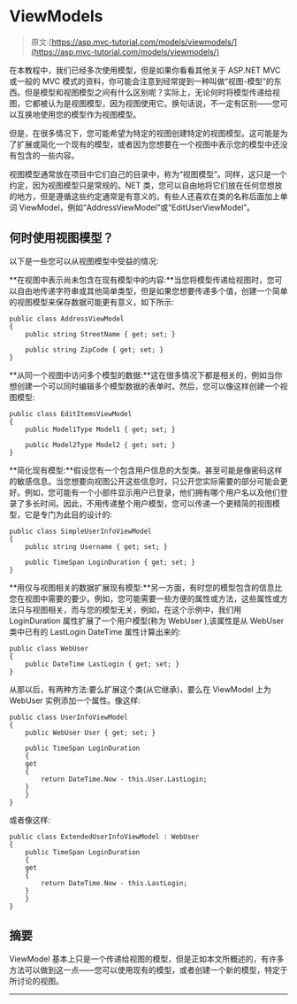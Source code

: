# ViewModels

> 原文:[https://asp.mvc-tutorial.com/models/viewmodels/](https://asp.mvc-tutorial.com/models/viewmodels/)

在本教程中，我们已经多次使用模型，但是如果你看看其他关于 ASP.NET MVC 或一般的 MVC 模式的资料，你可能会注意到经常提到一种叫做“视图-模型”的东西。但是模型和视图模型之间有什么区别呢？实际上，无论何时将模型传递给视图，它都被认为是视图模型，因为视图使用它。换句话说，不一定有区别——您可以互换地使用您的模型作为视图模型。

但是，在很多情况下，您可能希望为特定的视图创建特定的视图模型。这可能是为了扩展或简化一个现有的模型，或者因为您想要在一个视图中表示您的模型中还没有包含的一些内容。

视图模型通常放在项目中它们自己的目录中，称为“视图模型”。同样，这只是一个约定，因为视图模型只是常规的。NET 类，您可以自由地将它们放在任何您想放的地方，但是遵循这些约定通常是有意义的。有些人还喜欢在类的名称后面加上单词 ViewModel，例如“AddressViewModel”或“EditUserViewModel”。

## 何时使用视图模型？

以下是一些您可以从视图模型中受益的情况:

**在视图中表示尚未包含在现有模型中的内容:**当您将模型传递给视图时，您可以自由地传递字符串或其他简单类型，但是如果您想要传递多个值，创建一个简单的视图模型来保存数据可能更有意义，如下所示:

<input type="hidden" name="IL_IN_ARTICLE">

```
public class AddressViewModel    
{    
    public string StreetName { get; set; }    

    public string ZipCode { get; set; }    
}
```

**从同一个视图中访问多个模型的数据:**这在很多情况下都是相关的，例如当你想创建一个可以同时编辑多个模型数据的表单时。然后，您可以像这样创建一个视图模型:

```
public class EditItemsViewModel      
{  
    public Model1Type Model1 { get; set; }      

    public Model2Type Model2 { get; set; }      
}
```

**简化现有模型:**假设您有一个包含用户信息的大型类。甚至可能是像密码这样的敏感信息。当您想要向视图公开这些信息时，只公开您实际需要的部分可能会更好。例如，您可能有一个小部件显示用户已登录，他们拥有哪个用户名以及他们登录了多长时间。因此，不用传递整个用户模型，您可以传递一个更精简的视图模型，它是专门为此目的设计的:

```
public class SimpleUserInfoViewModel   
{ 
    public string Username { get; set; }

    public TimeSpan LoginDuration { get; set; }   
}
```

**用仅与视图相关的数据扩展现有模型:**另一方面，有时您的模型包含的信息比您在视图中需要的要少。例如，您可能需要一些方便的属性或方法，这些属性或方法只与视图相关，而与您的模型无关，例如，在这个示例中，我们用 LoginDuration 属性扩展了一个用户模型(称为 WebUser ),该属性是从 WebUser 类中已有的 LastLogin DateTime 属性计算出来的:

```
public class WebUser    
{    
    public DateTime LastLogin { get; set; }    
}
```

从那以后，有两种方法:要么扩展这个类(从它继承)，要么在 ViewModel 上为 WebUser 实例添加一个属性。像这样:

```
public class UserInfoViewModel
{
    public WebUser User { get; set; }

    public TimeSpan LoginDuration
    {
    get
    {
        return DateTime.Now - this.User.LastLogin;
    }
    }
}
```

或者像这样:

```
public class ExtendedUserInfoViewModel : WebUser
{
    public TimeSpan LoginDuration
    {
    get
    {
        return DateTime.Now - this.LastLogin;
    }
    }
}
```

## 摘要

ViewModel 基本上只是一个传递给视图的模型，但是正如本文所概述的，有许多方法可以做到这一点——您可以使用现有的模型，或者创建一个新的模型，特定于所讨论的视图。

* * *